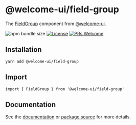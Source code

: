 # @welcome-ui/field-group

The [FieldGroup](undefined) component from [@welcome-ui](https://welcome-ui.com).

![npm bundle size](https://img.shields.io/bundlephobia/minzip/@welcome-ui/field-group) [![License](https://img.shields.io/npm/l/welcome-ui.svg)](https://github.com/WTTJ/welcome-ui/blob/master/LICENSE) [![PRs Welcome](https://img.shields.io/badge/PRs-welcome-mediumspringgreen.svg)](ttps://github.com/WTTJ/welcome-ui/blob/master/CONTRIBUTING.md)

## Installation

    yarn add @welcome-ui/field-group

## Import

    import { FieldGroup } from '@welcome-ui/field-group'

## Documentation

See the [documentation](undefined) or [package source](https://github.com/WTTJ/welcome-ui/tree/master/packages/FieldGroup) for more details.
